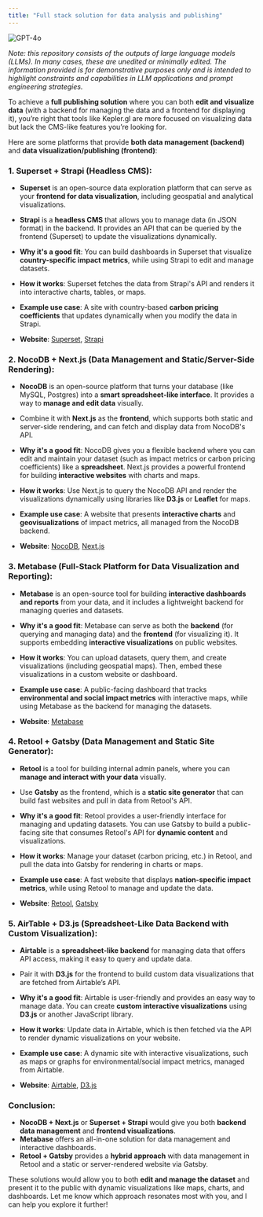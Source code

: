 ```yaml
---
title: "Full stack solution for data analysis and publishing"
---
```

![GPT-4o](https://img.shields.io/badge/GPT--4o-3333FF?style=for-the-badge&logo=openai&logoColor=white)



*Note: this repository consists of the outputs of large language models (LLMs). In many cases, these are unedited or minimally edited. The information provided is for demonstrative purposes only and is intended to highlight constraints and capabilities in LLM applications and prompt engineering strategies.*


To achieve a **full publishing solution** where you can both **edit and visualize data** (with a backend for managing the data and a frontend for displaying it), you’re right that tools like Kepler.gl are more focused on visualizing data but lack the CMS-like features you’re looking for.

Here are some platforms that provide **both data management (backend)** and **data visualization/publishing (frontend)**:

### 1. **Superset + Strapi (Headless CMS)**:
   - **Superset** is an open-source data exploration platform that can serve as your **frontend for data visualization**, including geospatial and analytical visualizations.
   - **Strapi** is a **headless CMS** that allows you to manage data (in JSON format) in the backend. It provides an API that can be queried by the frontend (Superset) to update the visualizations dynamically.

   - **Why it's a good fit**: You can build dashboards in Superset that visualize **country-specific impact metrics**, while using Strapi to edit and manage datasets.
   - **How it works**: Superset fetches the data from Strapi's API and renders it into interactive charts, tables, or maps.
   - **Example use case**: A site with country-based **carbon pricing coefficients** that updates dynamically when you modify the data in Strapi.

   - **Website**: [Superset](https://superset.apache.org/), [Strapi](https://strapi.io/)

### 2. **NocoDB + Next.js (Data Management and Static/Server-Side Rendering)**:
   - **NocoDB** is an open-source platform that turns your database (like MySQL, Postgres) into a **smart spreadsheet-like interface**. It provides a way to **manage and edit data** visually.
   - Combine it with **Next.js** as the **frontend**, which supports both static and server-side rendering, and can fetch and display data from NocoDB's API.
   
   - **Why it's a good fit**: NocoDB gives you a flexible backend where you can edit and maintain your dataset (such as impact metrics or carbon pricing coefficients) like a **spreadsheet**. Next.js provides a powerful frontend for building **interactive websites** with charts and maps.
   - **How it works**: Use Next.js to query the NocoDB API and render the visualizations dynamically using libraries like **D3.js** or **Leaflet** for maps.
   - **Example use case**: A website that presents **interactive charts** and **geovisualizations** of impact metrics, all managed from the NocoDB backend.

   - **Website**: [NocoDB](https://www.nocodb.com/), [Next.js](https://nextjs.org/)

### 3. **Metabase (Full-Stack Platform for Data Visualization and Reporting)**:
   - **Metabase** is an open-source tool for building **interactive dashboards and reports** from your data, and it includes a lightweight backend for managing queries and datasets.
   
   - **Why it's a good fit**: Metabase can serve as both the **backend** (for querying and managing data) and the **frontend** (for visualizing it). It supports embedding **interactive visualizations** on public websites.
   - **How it works**: You can upload datasets, query them, and create visualizations (including geospatial maps). Then, embed these visualizations in a custom website or dashboard.
   - **Example use case**: A public-facing dashboard that tracks **environmental and social impact metrics** with interactive maps, while using Metabase as the backend for managing the datasets.

   - **Website**: [Metabase](https://www.metabase.com/)

### 4. **Retool + Gatsby (Data Management and Static Site Generator)**:
   - **Retool** is a tool for building internal admin panels, where you can **manage and interact with your data** visually. 
   - Use **Gatsby** as the frontend, which is a **static site generator** that can build fast websites and pull in data from Retool's API.
   
   - **Why it's a good fit**: Retool provides a user-friendly interface for managing and updating datasets. You can use Gatsby to build a public-facing site that consumes Retool's API for **dynamic content** and visualizations.
   - **How it works**: Manage your dataset (carbon pricing, etc.) in Retool, and pull the data into Gatsby for rendering in charts or maps.
   - **Example use case**: A fast website that displays **nation-specific impact metrics**, while using Retool to manage and update the data.

   - **Website**: [Retool](https://retool.com/), [Gatsby](https://www.gatsbyjs.com/)

### 5. **AirTable + D3.js (Spreadsheet-Like Data Backend with Custom Visualization)**:
   - **Airtable** is a **spreadsheet-like backend** for managing data that offers API access, making it easy to query and update data.
   - Pair it with **D3.js** for the frontend to build custom data visualizations that are fetched from Airtable’s API.

   - **Why it's a good fit**: Airtable is user-friendly and provides an easy way to manage data. You can create **custom interactive visualizations** using **D3.js** or another JavaScript library.
   - **How it works**: Update data in Airtable, which is then fetched via the API to render dynamic visualizations on your website.
   - **Example use case**: A dynamic site with interactive visualizations, such as maps or graphs for environmental/social impact metrics, managed from Airtable.

   - **Website**: [Airtable](https://airtable.com/), [D3.js](https://d3js.org/)

### Conclusion:
- **NocoDB + Next.js** or **Superset + Strapi** would give you both **backend data management** and **frontend visualizations**.
- **Metabase** offers an all-in-one solution for data management and interactive dashboards.
- **Retool + Gatsby** provides a **hybrid approach** with data management in Retool and a static or server-rendered website via Gatsby.

These solutions would allow you to both **edit and manage the dataset** and present it to the public with dynamic visualizations like maps, charts, and dashboards. Let me know which approach resonates most with you, and I can help you explore it further!